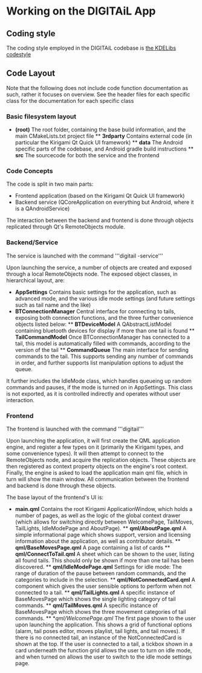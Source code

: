 # Working on the DIGITAiL App

## Coding style

The coding style employed in the DIGITAiL codebase is
[the KDELibs codestyle](https://community.kde.org/Policies/Kdelibs_Coding_Style)

## Code Layout

Note that the following does not include code function documentation as such,
rather it focuses on overview. See the header files for each specific class
for the documentation for each specific class

### Basic filesystem layout

* **(root)** The root folder, containing the base build information, and the main CMakeLists.txt project file
** **3rdparty** Contains external code (in particular the Kirigami Qt Quick UI framework)
** **data** The Android specific parts of the codebase, and Android gradle build instructions
** **src** The sourcecode for both the service and the frontend

### Code Concepts

The code is split in two main parts:

* Frontend application (based on the Kirigami Qt Quick UI framework)
* Backend service (QCoreApplication on everything but Android, where it is a QAndroidService)

The interaction between the backend and frontend is done through objects replicated
through Qt's RemoteObjects module.

### Backend/Service

The service is launched with the command '''digitail -service'''

Upon launching the service, a number of objects are created and exposed through a local
RemoteObjects node. The exposed object classes, in hierarchical layout, are:

* **AppSettings** Contains basic settings for the application, such as advanced mode, and the various idle mode settings (and future settings such as tail name and the like)
* **BTConnectionManager** Central interface for connecting to tails, exposing both connection functions, and the three further convenience objects listed below:
** **BTDeviceModel** A QAbstractListModel containing bluetooth devices for display if more than one tail is found
** **TailCommandModel** Once BTConnectionManager has connected to a tail, this model is automatically filled with commands, according to the version of the tail
** **CommandQueue** The main interface for sending commands to the tail. This supports sending any number of commands in order, and further supports list manipulation options to adjust the queue.

It further includes the IdleMode class, which handles queueing up random
commands and pauses, if the mode is turned on in AppSettings. This class is not
exported, as it is controlled indirectly and operates without user interaction.

### Frontend

The frontend is launched with the command '''digitail'''

Upon launching the application, it will first create the QML application engine,
and register a few types on it (primarily the Kirigami types, and some
convenience types). It will then attempt to connect to the RemoteObjects node,
and acquire the replication objects. These objects are then registered as
context property objects on the engine's root context. Finally, the engine is
asked to load the application main qml file, which in turn will show the main
window. All communication between the frontend and backend is done through these
objects.

The base layout of the frontend's UI is:

* **main.qml** Contains the root Kirigami ApplicationWindow, which holds a number of pages, as well as the logic of the global context drawer (which allows for switching directly between WelcomePage, TailMoves, TailLights, IdleModePage and AboutPage).
** **qml/AboutPage.qml** A simple informational page which shows support, version and licensing information about the application, as well as contributor details.
** **qml/BaseMovesPage.qml** A page containing a list of cards
** **qml/ConnectToTail.qml** A sheet which can be shown to the user, listing all found tails. This should only be shown if more than one tail has been discovered.
** **qml/IdleModePage.qml** Settings for idle mode: The range of duration of the pause between random commands, and the categories to include in the selection.
** **qml/NotConnectedCard.qml** A component which gives the user sensible options to perform when not connected to a tail.
** **qml/TailLights.qml** A specific instance of BaseMovesPage which shows the single lighting category  of tail commands.
** **qml/TailMoves.qml** A specific instance of BaseMovesPage which shows the three movement categories of tail commands.
** **qml/WelcomePage.qml* The first page shown to the user upon launching the application. This shows a grid of functional options (alarm, tail poses editor, moves playlist, tail lights, and tail moves). If there is no connected tail, an instance of the NotConnectedCard is shown at the top. If the user is connected to a tail, a tickbox shown in a card underneath the function grid allows the user to turn on idle mode, and when turned on allows the user to switch to the idle mode settings page.
